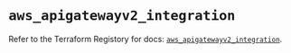 # `aws_apigatewayv2_integration`

Refer to the Terraform Registory for docs: [`aws_apigatewayv2_integration`](https://registry.terraform.io/providers/hashicorp/aws/4.66.1/docs/resources/apigatewayv2_integration).
